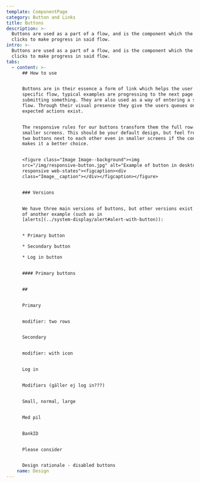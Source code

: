 ```yaml
---
template: ComponentPage
category: Button and Links
title: Buttons
description: >-
  Buttons are used as a part of a flow, and is the component which the user
  clicks to make progress in said flow.
intro: >-
  Buttons are used as a part of a flow, and is the component which the user
  clicks to make progress in said flow.
tabs:
  - content: >-
      ## How to use


      Buttons are in their essence a form of link which helps the user through a
      specific flow, typical examples are progressing to the next page or
      submitting something. They are also used as a way of entering a specific
      flow. Through their visual presence they give the users queues on what
      expected actions exist.


      The responsive rules for our buttons transform them the full row-width in
      smaller screens. This should be your default design, but feel free to put
      two buttons next to each other even in smaller screens if the context
      makes it a better choice. 


      <figure class="Image Image--background"><img
      src="/img/responsive-button.jpg" alt="Example of button in desktop and
      responsive web-states"><figcaption><div
      class="Image__caption"></div></figcaption></figure>


      ### Versions


      We have three main versions of buttons, but other versions exist as part
      of another example (such as in
      [alerts](../system-display/alert#alert-with-button)):


      * Primary button

      * Secondary button

      * Log in button


      #### Primary buttons


      ## 


      Primary


      modifier: two rows


      Secondary


      modifier: with icon


      Log in


      Modifiers (gäller ej log in???)


      Small, normal, large


      Med pil


      BankID 


      Please consider


      Design rationale - disabled buttons
    name: Design
---
```


